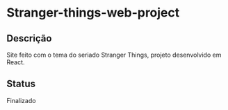 # Stranger-things-web-project

## Descrição
Site feito com o tema do seriado Stranger Things, projeto desenvolvido em React.

## Status
Finalizado


